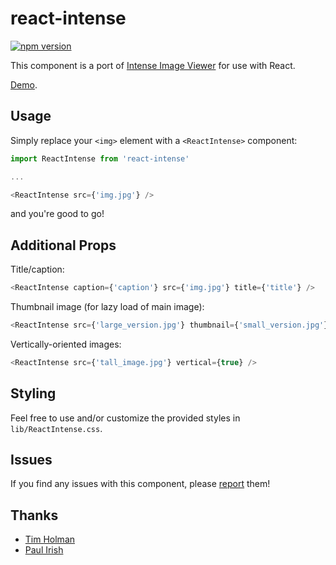 # react-intense

[![npm version](https://badge.fury.io/js/react-intense.svg)](https://badge.fury.io/js/react-intense)

This component is a port of [Intense Image Viewer](http://tholman.com/intense-images/) for use with React.

[Demo](http://bryce.io/react-intense).

## Usage

Simply replace your `<img>` element with a `<ReactIntense>` component:

```javascript
import ReactIntense from 'react-intense'

...

<ReactIntense src={'img.jpg'} />
```

and you're good to go!

## Additional Props

Title/caption:
```javascript
<ReactIntense caption={'caption'} src={'img.jpg'} title={'title'} />
```

Thumbnail image (for lazy load of main image):
```javascript
<ReactIntense src={'large_version.jpg'} thumbnail={'small_version.jpg'} />
```

Vertically-oriented images:
```javascript
<ReactIntense src={'tall_image.jpg'} vertical={true} />
```

## Styling

Feel free to use and/or customize the provided styles in `lib/ReactIntense.css`.

## Issues

 If you find any issues with this component, please [report](https://github.com/brycedorn/react-intense/issues) them!
 
## Thanks
* [Tim Holman](https://github.com/tholman)
* [Paul Irish](https://gist.github.com/paulirish/1579671)